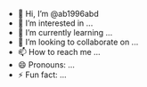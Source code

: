 - 👋 Hi, I’m @ab1996abd
- 👀 I’m interested in ...
- 🌱 I’m currently learning ...
- 💞️ I’m looking to collaborate on ...
- 📫 How to reach me ...
- 😄 Pronouns: ...
- ⚡ Fun fact: ...

<!---
ab1996abd/ab1996abd is a ✨ special ✨ repository because its `README.md` (this file) appears on your GitHub profile.
You can click the Preview link to take a look at your changes.
--->
